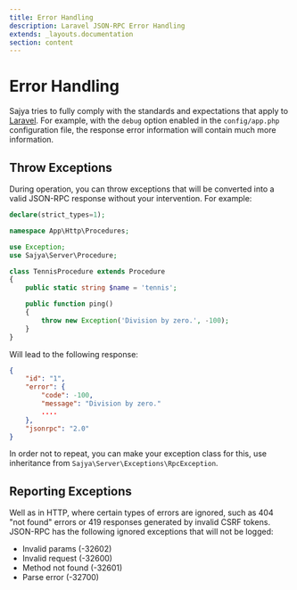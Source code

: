 ```yaml
---
title: Error Handling
description: Laravel JSON-RPC Error Handling
extends: _layouts.documentation
section: content
---
```


# Error Handling

Sajya tries to fully comply with the standards and expectations that apply to [Laravel](https://laravel.com/docs/errors). For example, with the `debug` option enabled in the `config/app.php` configuration file, the response error information will contain much more information.

## Throw Exceptions

During operation, you can throw exceptions that will be converted into a valid JSON-RPC response without your intervention. For example:

```php
declare(strict_types=1);

namespace App\Http\Procedures;

use Exception;
use Sajya\Server\Procedure;

class TennisProcedure extends Procedure
{
    public static string $name = 'tennis';

    public function ping()
    {
        throw new Exception('Division by zero.', -100);
    }
}
```

Will lead to the following response:

```json
{
    "id": "1",
    "error": {
        "code": -100,
        "message": "Division by zero."
        ....
    },
    "jsonrpc": "2.0"
}
```

In order not to repeat, you can make your exception class for this, use inheritance from `Sajya\Server\Exceptions\RpcException`.


## Reporting Exceptions

Well as in HTTP, where certain types of errors are ignored, such as 404 "not found" errors or 419 responses generated by invalid CSRF tokens. JSON-RPC has the following ignored exceptions that will not be logged:


- Invalid params (-32602)
- Invalid request (-32600)
- Method not found (-32601)
- Parse error (-32700)
